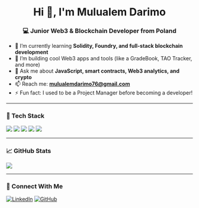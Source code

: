 <h1 align="center">Hi 👋, I'm Mulualem Darimo</h1>
<h3 align="center">💻 Junior Web3 & Blockchain Developer from Poland</h3>

- 🌱 I’m currently learning **Solidity, Foundry, and full-stack blockchain development**
- 🔭 I’m building cool Web3 apps and tools (like a GradeBook, TAO Tracker, and more)
- 💬 Ask me about **JavaScript, smart contracts, Web3 analytics, and crypto**
- 📫 Reach me: **mulualemdarimo76@gmail.com**
- ⚡ Fun fact: I used to be a Project Manager before becoming a developer!

---

### 🧰 Tech Stack

<p>
  <img src="https://img.shields.io/badge/-JavaScript-black?style=flat-square&logo=javascript" />
  <img src="https://img.shields.io/badge/-Solidity-black?style=flat-square&logo=solidity" />
  <img src="https://img.shields.io/badge/-React-black?style=flat-square&logo=react" />
  <img src="https://img.shields.io/badge/-Node.js-black?style=flat-square&logo=node.js" />
  <img src="https://img.shields.io/badge/-MongoDB-black?style=flat-square&logo=mongodb" />
</p>

---

### 📈 GitHub Stats

<p>
  <img align="center" src="https://github-readme-stats.vercel.app/api?username=Muller-bit&show_icons=true&theme=radical" />
</p>

---

### 🔗 Connect With Me

[![LinkedIn](https://img.shields.io/badge/-LinkedIn-blue?style=flat-square&logo=linkedin&logoColor=white)](https://www.linkedin.com/in/mulualem-darimo-2025621ba/)
[![GitHub](https://img.shields.io/badge/-GitHub-black?style=flat-square&logo=github)](https://github.com/Muller-bit)
